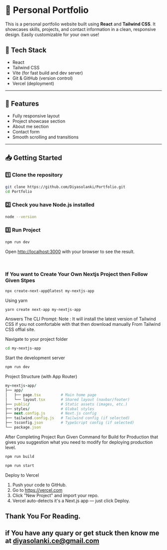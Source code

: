# 💼 Personal Portfolio

This is a personal portfolio website built using **React** and **Tailwind CSS**. It showcases skills, projects, and contact information in a clean, responsive design. Easily customizable for your own use!

## 🚀 Tech Stack

- React
- Tailwind CSS
- Vite (for fast build and dev server)
- Git & GitHub (version control)
- Vercel (deployment)

---


## 🧾 Features

- Fully responsive layout
- Project showcase section
- About me section
- Contact form
- Smooth scrolling and transitions

---


## 📥 Getting Started

### 1️⃣ Clone the repository

```bash
git clone https://github.com/Diyasolanki/Portfolio.git
cd Portfolio
````
 ### 2️⃣ Check you have Node.js installed 
```bash
node --version
````
### 3️⃣ Run Project
```bash
npm run dev
````
Open [http://localhost:3000](http://localhost:3000) with your browser to see the result.

<br>

### If You want to Create Your Own Nextjs Project then Follow Given Stpes

```bash
npx create-next-app@latest my-nextjs-app
```

Using yarn
```bash
yarn create next-app my-nextjs-app
```

Answers The CLI Prompt:
Note : It will install the latest version of Tailwind CSS if you not comfortable with that then download manually From Tailwind CSS offial site. 

Navigate to your project folder
```bash
cd my-nextjs-app
```
Start the development server
```bash
npm run dev
```
Project Structure (with App Router)
```ruby
my-nextjs-app/
├── app/
│   ├── page.tsx         # Main home page
│   └── layout.tsx       # Shared layout (navbar/footer)
├── public/              # Static assets (images, etc.)
├── styles/              # Global styles
├── next.config.js       # Next.js config
├── tailwind.config.js   # Tailwind config (if selected)
├── tsconfig.json        # TypeScript config (if selected)
└── package.json
````

After Completing Project Run Given Command for Build for Production that gives you suggestion what you need to modify for deploying production level.
```bash
npm run build
```

```bash
npm run start
```

Deploy to Vercel
1. Push your code to GitHub.
2. Go to https://vercel.com
3. Click "New Project" and import your repo.
4. Vercel auto-detects it's a Next.js app — just click Deploy.

## Thank You For Reading. 
## if You have any quary or get stuck then know me at diyasolanki.ce@gmail.com
